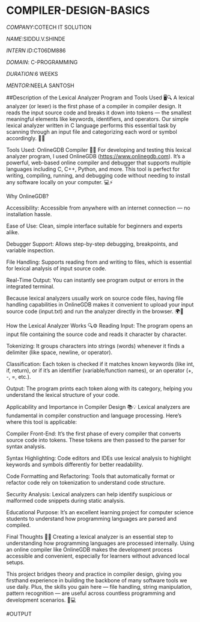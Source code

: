 # COMPILER-DESIGN-BASICS

*COMPANY*:COTECH IT SOLUTION

*NAME*:SIDDU.V.SHINDE

*INTERN ID*:CT06DM886

*DOMAIN*: C-PROGRAMMING

*DURATION*:6 WEEKS

*MENTOR*:NEELA SANTOSH

##Description of the Lexical Analyzer Program and Tools Used 🖥️🔍
A lexical analyzer (or lexer) is the first phase of a compiler in compiler design. It reads the input source code and breaks it down into tokens — the smallest meaningful elements like keywords, identifiers, and operators. Our simple lexical analyzer written in C language performs this essential task by scanning through an input file and categorizing each word or symbol accordingly. 📄✨

Tools Used: OnlineGDB Compiler 🧰🌐
For developing and testing this lexical analyzer program, I used OnlineGDB (https://www.onlinegdb.com). It’s a powerful, web-based online compiler and debugger that supports multiple languages including C, C++, Python, and more. This tool is perfect for writing, compiling, running, and debugging code without needing to install any software locally on your computer. 💻⚡

Why OnlineGDB?

Accessibility: Accessible from anywhere with an internet connection — no installation hassle.

Ease of Use: Clean, simple interface suitable for beginners and experts alike.

Debugger Support: Allows step-by-step debugging, breakpoints, and variable inspection.

File Handling: Supports reading from and writing to files, which is essential for lexical analysis of input source code.

Real-Time Output: You can instantly see program output or errors in the integrated terminal.

Because lexical analyzers usually work on source code files, having file handling capabilities in OnlineGDB makes it convenient to upload your input source code (input.txt) and run the analyzer directly in the browser. 🌍📁

How the Lexical Analyzer Works 🔍⚙️
Reading Input: The program opens an input file containing the source code and reads it character by character.

Tokenizing: It groups characters into strings (words) whenever it finds a delimiter (like space, newline, or operator).

Classification: Each token is checked if it matches known keywords (like int, if, return), or if it’s an identifier (variable/function names), or an operator (+, -, =, etc.).

Output: The program prints each token along with its category, helping you understand the lexical structure of your code.

Applicability and Importance in Compiler Design 📚💡
Lexical analyzers are fundamental in compiler construction and language processing. Here’s where this tool is applicable:

Compiler Front-End: It’s the first phase of every compiler that converts source code into tokens. These tokens are then passed to the parser for syntax analysis.

Syntax Highlighting: Code editors and IDEs use lexical analysis to highlight keywords and symbols differently for better readability.

Code Formatting and Refactoring: Tools that automatically format or refactor code rely on tokenization to understand code structure.

Security Analysis: Lexical analyzers can help identify suspicious or malformed code snippets during static analysis.

Educational Purpose: It’s an excellent learning project for computer science students to understand how programming languages are parsed and compiled.

Final Thoughts 💭🚀
Creating a lexical analyzer is an essential step to understanding how programming languages are processed internally. Using an online compiler like OnlineGDB makes the development process accessible and convenient, especially for learners without advanced local setups.

This project bridges theory and practice in compiler design, giving you firsthand experience in building the backbone of many software tools we use daily. Plus, the skills you gain here — file handling, string manipulation, pattern recognition — are useful across countless programming and development scenarios. 🌟💻

#OUTPUT
